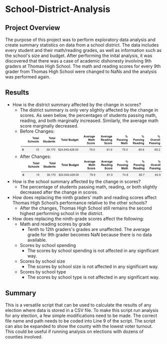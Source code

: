 # School-District-Analysis

## Project Overview

The purpose of this project was to perform exploratory data analysis and create summary statistics on data from a school district. The data includes every student and their math/reading grades, as well as information such as the school's size and budget. After performing the inital analysis, it was discovered that there was a case of academic dishonesty involving 9th graders at Thomas High School. The math and reading scores for every 9th grader from Thomas High School were changed to NaNs and the analysis was performed again.

## Results

- How is the district summary affected by the change in scores?
  - The district summary is only very slightly affected by the change in scores. As seen below, the percentages of students passing math, reading, and both marginally increased. Similarly, the average math score marginally decreased.
  - Before Changes: ![Before_District.PNG](Resources/Before_District.PNG)
  - After Changes: ![After_District.PNG](Resources/After_District.PNG)
- How is the school summary affected by the change in scores?
  - The percentage of students passing math, reading, or both slightly decreased after the change in scores.
- How does replacing the ninth graders’ math and reading scores affect Thomas High School’s performance relative to the other schools?
  - After the changes, Thomas High School still remains the second highest performing school in the district.
- How does replacing the ninth-grade scores affect the following:
  - Math and reading scores by grade
    - Tenth to 12th graders's grades are unaffected. The average grade for 9th grader becomes NaN because there is no data available.
  - Scores by school spending
    - The scores by school spending is not affected in any significant way.
  - Scores by school size
    - The scores by school size is not affected in any significant way.
  - Scores by school type
    - The scores by school type is not affected in any significant way.

## Summary

This is a versatile script that can be used to calculate the results of any election where data is stored in a CSV file. To make this script run analysis for any election, a few simple modifications need to be made. The correct file name and path needs to be coded into Line 9 of the script. The script can also be expanded to show the county with the lowest voter turnout. This could be useful if running analysis on elections with dozens of counties involved.
